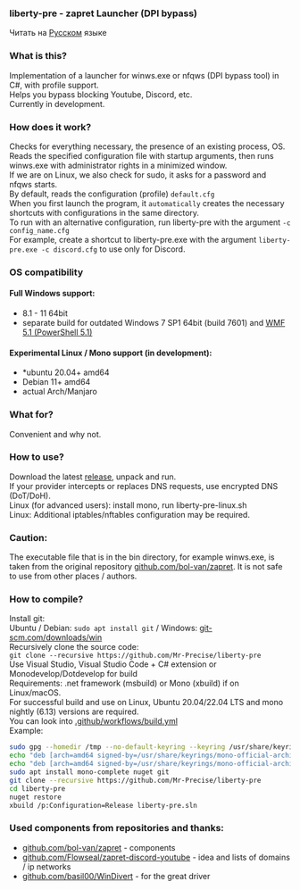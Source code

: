 ### liberty-pre - zapret Launcher (DPI bypass)

Читать на [Русском](README.md) языке

### What is this?
Implementation of a launcher for winws.exe or nfqws (DPI bypass tool) in C#, with profile support.  
Helps you bypass blocking Youtube, Discord, etc.  
Currently in development.

### How does it work?
Checks for everything necessary, the presence of an existing process, OS.  
Reads the specified configuration file with startup arguments, then runs winws.exe with administrator rights in a minimized window.  
If we are on Linux, we also check for sudo, it asks for a password and nfqws starts.  
By default, reads the configuration (profile) `default.cfg`  
When you first launch the program, it `automatically` creates the necessary shortcuts with configurations in the same directory.  
To run with an alternative configuration, run liberty-pre with the argument `-c config_name.cfg`  
For example, create a shortcut to liberty-pre.exe with the argument `liberty-pre.exe -c discord.cfg` to use only for Discord.

### OS compatibility
#### Full Windows support:
- 8.1 - 11 64bit
- separate build for outdated Windows 7 SP1 64bit (build 7601) and [WMF 5.1 (PowerShell 5.1)](https://download.microsoft.com/download/6/F/5/6F5FF66C-6775-42B0-86C4-47D41F2DA187/Win7AndW2K8R2-KB3191566-x64.zip)

#### Experimental Linux / Mono support (in development):
- *ubuntu 20.04+ amd64
- Debian 11+ amd64
- actual Arch/Manjaro

### What for?
Convenient and why not.

### How to use?
Download the latest [release](https://github.com/Mr-Precise/liberty-pre/releases/latest), unpack and run.  
If your provider intercepts or replaces DNS requests, use encrypted DNS (DoT/DoH).  
Linux (for advanced users): install mono, run liberty-pre-linux.sh  
Linux: Additional iptables/nftables configuration may be required.

### Caution:
The executable file that is in the bin directory, for example winws.exe, is taken from the original repository [github.com/bol-van/zapret](https://github.com/bol-van/zapret). It is not safe to use from other places / authors.

### How to compile?
Install git:  
Ubuntu / Debian: `sudo apt install git` / Windows: [git-scm.com/downloads/win](https://git-scm.com/downloads/win)  
Recursively clone the source code:  
`git clone --recursive https://github.com/Mr-Precise/liberty-pre`  
Use Visual Studio, Visual Studio Code + C# extension or Monodevelop/Dotdevelop for build  
Requirements: .net framework (msbuild) or Mono (xbuild) if on Linux/macOS.  
For successful build and use on Linux, Ubuntu 20.04/22.04 LTS and mono nightly (6.13) versions are required.  
You can look into [.github/workflows/build.yml](.github/workflows/build.yml#L24)  
Example:
```sh
sudo gpg --homedir /tmp --no-default-keyring --keyring /usr/share/keyrings/mono-official-archive-keyring.gpg --keyserver hkp://keyserver.ubuntu.com:80 --recv-keys 3FA7E0328081BFF6A14DA29AA6A19B38D3D831EF
echo "deb [arch=amd64 signed-by=/usr/share/keyrings/mono-official-archive-keyring.gpg] https://download.mono-project.com/repo/ubuntu nightly-focal main" | sudo tee /etc/apt/sources.list.d/mono-official-nightly.list
echo "deb [arch=amd64 signed-by=/usr/share/keyrings/mono-official-archive-keyring.gpg] https://download.mono-project.com/repo/ubuntu preview-focal main" | sudo tee /etc/apt/sources.list.d/mono-official-preview.list
sudo apt install mono-complete nuget git
git clone --recursive https://github.com/Mr-Precise/liberty-pre
cd liberty-pre
nuget restore
xbuild /p:Configuration=Release liberty-pre.sln
```

### Used components from repositories and thanks:
* [github.com/bol-van/zapret](https://github.com/bol-van/zapret) - components
* [github.com/Flowseal/zapret-discord-youtube](https://github.com/Flowseal/zapret-discord-youtube) - idea and lists of domains / ip networks
* [github.com/basil00/WinDivert](https://github.com/basil00/WinDivert) - for the great driver
